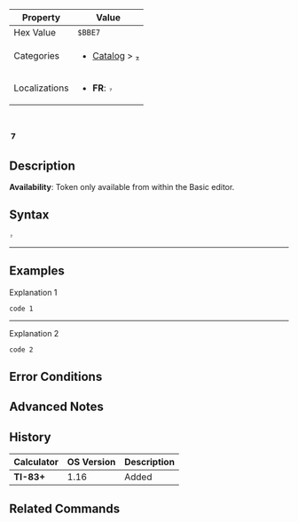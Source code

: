 | Property      | Value |
|---------------|-------|
| Hex Value     | `$BBE7`|
| Categories    | <ul><li>[Catalog](<../categories/Catalog.md>) > [₇](<../categories/Catalog.md#₇>)</li></ul> |
| Localizations | <ul><li><b>FR</b>: `₇`</li></ul> |

# `₇`

## Description



<b>Availability</b>: Token only available from within the Basic editor.

## Syntax
`₇`

<hr>

## Examples

Explanation 1
```ti-basic
code 1
```
---
Explanation 2
```ti-basic
code 2
```

## Error Conditions


## Advanced Notes


## History
| Calculator | OS Version | Description |
|------------|------------|-------------|
| <b>TI-83+</b> | 1.16 | Added

## Related Commands

    